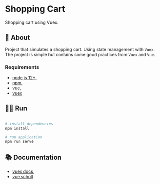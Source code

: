 # Shopping Cart

Shopping cart using Vuex.

## :pencil: About
Project that simulates a shopping cart.
Using state management with `Vuex`.
The project is simple but contains some good practices from `Vuex` and `Vue`.

###  Requirements

- [node.js 12+](https://nodejs.org/en/),
- [npm](https://www.npmjs.com/get-npm),
- [vue](https://vuejs.org/),
- [vuex](https://vuex.vuejs.org/)

## :astronaut: Run

```bash

# install dependencies
npm install

# run application
npm run serve
```


## :books: Documentation

- [vuex docs](https://vuex.vuejs.org/),
- [vue scholl](https://vueschool.io/)
